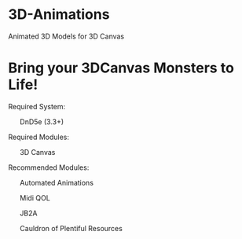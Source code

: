 # 3D-Animations
Animated 3D Models for 3D Canvas

<h1>Bring your 3DCanvas Monsters to Life!</h1>


Required System: <br>
<ul>DnD5e (3.3+)</ul>

Required Modules:<br>
<ul>3D Canvas</ul>

Recommended Modules:<br>
<ul>Automated Animations</ul>
<ul>Midi QOL</ul>
<ul>JB2A</ul>
<ul>Cauldron of Plentiful Resources</ul>
